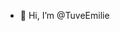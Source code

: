 - 👋 Hi, I’m @TuveEmilie
<!---
TuveEmilie/TuveEmilie is a ✨ special ✨ repository because its `README.md` (this file) appears on your GitHub profile.
You can click the Preview link to take a look at your changes.
--->
